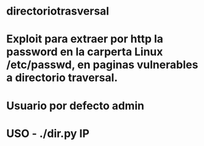 # directoriotrasversal
# Exploit para extraer por http la password en la carperta Linux /etc/passwd, en paginas vulnerables a directorio traversal.
# Usuario por defecto admin
# USO - ./dir.py IP
